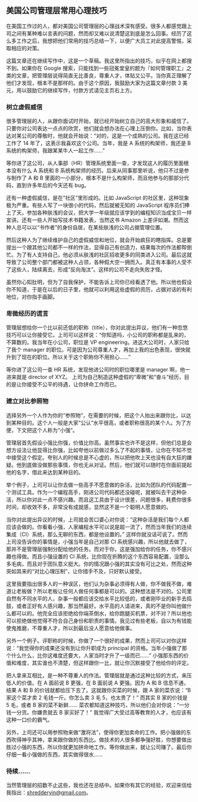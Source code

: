 ## 美国公司管理层常用心理技巧

在美国工作过的人，都对美国公司管理层的心理战术深有感受。很多人都感觉跟上司之间有某种难以言表的问题，然而却又难以说清楚这到底是怎么回事。经历了这么多工作之后，我想把他们常用的技巧总结一下，以便广大员工对此提高警惕，采取相应的对策。

这篇文章还在继续写作中，这是一个草稿。我这里所指出的技巧，似乎在网上都搜不到。如果你在 Google 搜索，只能找到一些冠冕堂皇的题为『如何管理职工』之类的文章，把管理层说得简直无比善良，尊重人才，体贴又公平。当你真正理解了他们才发现，根本不是那样的。由于这个原因，我鼓励大家为这篇文章付款 3 美元，用以鼓励它的继续写作，付款方式请见主页右上方。

### 树立虚假威信

很多管理层的人，从跟你面试时开始，就已经开始树立自己的高大形象和威信了。只要你对公司表达一点点的欣赏，他们就会想办法在心理上压倒你。比如，当你表达对某公司的尊敬时，他就会开始说：“对的，这是一个成熟的公司。我在这已经工作了 14 年了，这表示我喜欢这个公司。当年，我是 A 系统的构架师，我还是 B 系统的构架师，我跟某某牛人一起工作……”

等你进了这公司，从人事部（HR）管理系统里面一查，才发现这人的履历里面根本没有什么 A 系统和 B 系统构架师的经历。后来从同事那里听说，他只不过是参与制作了 A 和 B 里面的一小部分，根本不是什么构架师，而且他参与的那部分代码，直到许多年后的今天还有 bug。

还有一种虚假威信，是在“社区”里形成的。比如 JavaScript 的社区里，这种现象极为严重。有些人写了一块很小的代码，然后就被无知的 JavaScript 程序员们捧上了天。参加各种肤浅的会议，把大学一年级就应该学到的编程知识当成宝贝一样宣讲。还有一些人开始写技术书籍发表，当然这书 Amazon 上差评如潮。然而这种人总可以以“书作者”的身份自居，在某些肤浅的公司占据管理位置。

然后这种人为了继续维护自己的虚假威信和地位，就会开始疯狂的瞎指挥。总是要提出一个跟其他公司都不一样的作法，显得自己有创造力，结果每次的作法都帮倒忙。为了有人支持自己，他必须从肤浅的社区招收更多的同类进入公司。最后这就导致了公司整个部门都被这种人占领，各种假大空一拥而入。真正有本事的人受不了这些人，陆续离去，形成“反向淘汰”。这样的公司不走向失败才怪。

虽然你心知肚明，但为了自我保护，不能告诉上司你已经看透了他。所以他也假设你不知道，于是在以后的日子里，他就可以利用这些虚假的资历，占据对话的有利地位，对你指手画脚。

### 卑微经历的谎言

管理层想给你一个比以前还低的职称（title），你对此提出异议，他们有一种忽悠技巧可以让你接受它。上司可以这样说：“你知道吗，小公司的职称都是乱来的，不算数的。我当年在小公司，职位是 VP engineering。进这大公司时，人家只给了我个 manager 的职位。可是因为公司尊重人才，再加上我的出色表现，很快就升到了现在的职位。所以关于这个职称你不用担心……”

等你进了这公司一查 HR 系统，发现他进公司时的职位哪里是 manager 啊，他一进来就是 director of XYZ。 上司为自己制造这种虚假的“卑微”和“奋斗”经历，目的是让你接受不公平的待遇，让你拼命工作而已。

### 建立对比参照物

选择另外一个人作为你的“参照物”，在需要的时候，把这个人抬出来跟你比，以达到某种目的。这个人一般是大家“公认”水平很高，或者职称很高的某个人。为了方便，下文把这个人称为“小强”。

管理层首先假设小强比你强，价值比你高。虽然事实也许不是这样，但他们总是会想方设法让他显得比你强，比如夸他以前做过多么了不起的事情，让你在不知不觉中接受这个假定。夸别人的时候总是不心虚的，所以把他吹上天也没有自大狂的嫌疑。他到底做没做那些事情，你也无从对证。然后，他们就可以随时在你面前提起他的名字，借此来达到某种目的。

举个例子，上司可以让你去做一些高手不愿意做的杂活，比如为团队的代码配置一个测试工具。作为一个编程高手，刚进公司代码都还没碰呢，就被叫去干这种杂活，所以你对此一点不感兴趣。而且这工具由于设计很差，问题很多，耗费你很多时间，却收效不多，非常没有成就感，显然这不是一个聪明人愿意做的。

当你对此提出异议的时候，上司就会苦口婆心对你说：“这种杂活是我们每个人都应该会做的。你看看小强，人家编程水平可以说是超一流了，然而当年我们的连续集成（CI）系统，那么无聊的东西，都是他设置的。” 这样你就没话可说了。然而上司没告诉你的事情是，小强当年是自己对那 CI 系统感兴趣，所以他就去做了，那并不是管理层强制分配给他的任务。而对于你，这是强加给你的任务，你不感兴趣也得做。而且小强设置的 CI 系统，比你现在折腾的这个东西容易配置，没那么多毛病，而且对于团队意义挺大。你的情况跟小强的其实没有可比之处，然而这种突如其来的“对比心理压制”，让你措手不及，只好默认接受。

这里我要指出很多人的一种误区，他们认为杂事必须得有人做，你不做我不做，难道让老板做？所以老板让任何人做任何事都是可以的。这种想法是不对的。公司里自然有不同水平的人，杂事一般都应该交给水平比较低的，或者刚毕业的新手去捣鼓，或者正好有人感兴趣，那当然最好。水平高的人请进来，真的不是你叫他做什么都可以的。他完全应该拒绝给你端茶倒水，给你跑腿买机票，对不对？所以他也可以拒绝做他觉得不符合自己身份和职责的事情。我见过有些老板，自以为有钱能使鬼推磨，不尊重人才，所以到最后没人愿意给他做事。

另外一个例子。评职称的时候，你做了一个很好的成果，然而上司可以对你这样说：“我觉得你的成果还没有到让你升职成为 principal 的资格。当年小强做了那个什么什么，比你这难度还要大，人家当时才升了一级而已……” 小强那东西的价值和难度，其实谁也不清楚，但这样跟你一比，就让你沉默接受了他给你的评定。

把人拿来互相比，是一种不尊重人的作法。管理层就是通过这种比较的方式，来压低人的价值。在 A 面前说 B 更强，在 B 面前说 A 更强。因为 A 和 B 信息不通，结果 A 和 B 的价钱就都给压下去了。这就跟你买菜的时候，跟 A 家的菜农说：“B 家这个菜才卖 2 毛钱一斤。你怎么卖 3 毛 5，也太贵了！” 而其实 B 家的价钱是 5 毛，或者 B 家的菜不新鲜…… 菜农都知道这种技巧，所以他们会对你说：“一分钱一分货。你嫌贵就去 B 家买好了！” 我觉得广大受过高等教育的人才，也应该有这种一口价的霸气。

另外，上司还可以用参照物来做“激将法”，使得你更加卖命的工作。把小强做的东西吹得神乎其神，拿来跟你做的东西比。做技术的人很多都争强好胜，你想要做出胜过小强的东西，所以你就更加拼命地工作。等你做出来，就让公司赚了。最后你仔细一看小强做的东西，其实做得很水……

### 待续……

当然管理层的招数不止这些，我也还在总结中。如果你有其它的经验，欢迎来信给我指出：shredderyin@gmail.com。
